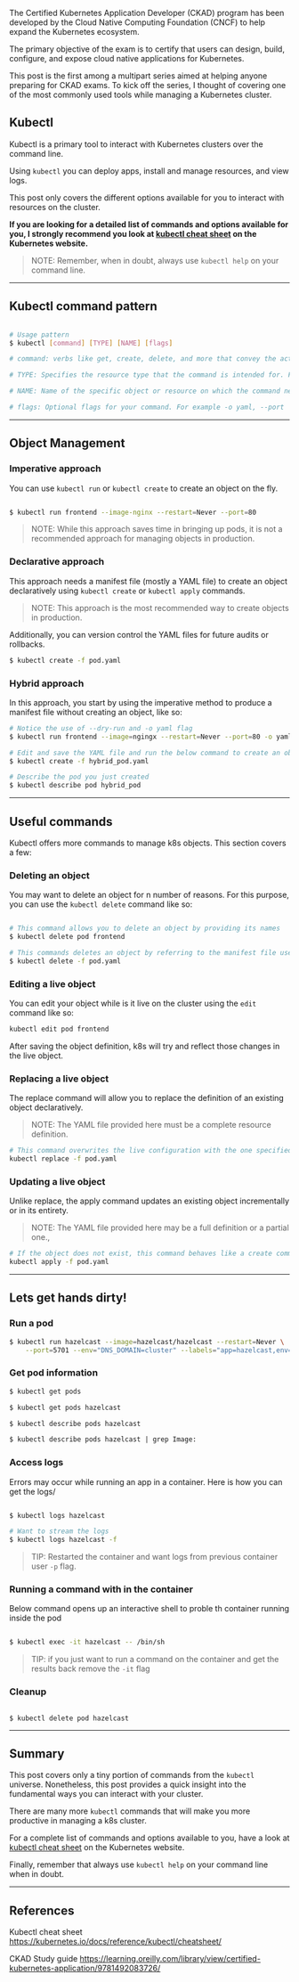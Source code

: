 
The Certified Kubernetes Application Developer (CKAD) program has been developed by the Cloud Native Computing Foundation (CNCF) to help expand the Kubernetes ecosystem.

The primary objective of the exam is to certify that users can design, build, configure, and expose cloud native applications for Kubernetes.

This post is the first among a multipart series aimed at helping anyone preparing for CKAD exams. To kick off the series, I thought of covering one of the most commonly used tools while managing a Kubernetes cluster. 


## Kubectl


Kubectl is a primary tool to interact with Kubernetes clusters over the command line. 

Using `kubectl` you can deploy apps, install and manage resources, and view logs. 

This post only covers the different options available for you to interact with resources on the cluster. 

**If you are looking for a detailed list of commands and options available for you, I strongly recommend you look at [kubectl cheat sheet](https://kubernetes.io/docs/reference/kubectl/cheatsheet/) on the Kubernetes website.** 

> NOTE: Remember, when in doubt, always use `kubectl help` on your command line. 

---

## Kubectl command pattern

```sh

# Usage pattern
$ kubectl [command] [TYPE] [NAME] [flags]

# command: verbs like get, create, delete, and more that convey the action you want to perform on a object/resource. 

# TYPE: Specifies the resource type that the command is intended for. For example service/svc, pod.

# NAME: Name of the specific object or resource on which the command needs to be executed

# flags: Optional flags for your command. For example -o yaml, --port 

```


---

## Object Management

### Imperative approach 
You can use `kubectl run` or `kubectl create` to create an object on the fly. 

```sh

$ kubectl run frontend --image-nginx --restart=Never --port=80

```

> NOTE: While this approach saves time in bringing up pods, it is not a recommended approach for managing objects in production. 


### Declarative approach

This approach needs a manifest file (mostly a YAML file) to create an object declaratively using `kubectl create` or `kubectl apply` commands. 

> NOTE: This approach is the most recommended way to create objects in production. 

Additionally, you can version control the YAML files for future audits or rollbacks.

```sh
$ kubectl create -f pod.yaml
```


### Hybrid approach

In this approach, you start by using the imperative method to produce a manifest file without creating an object, like so: 

```sh
# Notice the use of --dry-run and -o yaml flag
$ kubectl run frontend --image=ngingx --restart=Never --port=80 -o yaml --dry-run=client > hybrid_pod.yaml

# Edit and save the YAML file and run the below command to create an object
$ kubectl create -f hybrid_pod.yaml

# Describe the pod you just created
$ kubectl describe pod hybrid_pod
```

---

## Useful commands

Kubectl offers more commands to manage k8s objects. This section covers a few:

### Deleting an object

You may want to delete an object for n number of reasons. For this purpose, you can use the `kubectl delete` command like so: 

```sh

# This command allows you to delete an object by providing its names
$ kubectl delete pod frontend

# This commands deletes an object by referring to the manifest file used to create it.
$ kubectl delete -f pod.yaml

```


### Editing a live object

You can edit your object while is it live on the cluster using the `edit` command like so: 

```sh 
kubectl edit pod frontend
```

After saving the object definition, k8s will try and reflect those changes in the live object. 


### Replacing a live object

The replace command will allow you to replace the definition of an existing object declaratively. 

> NOTE: The YAML file provided here must be a complete resource definition.

```sh 
# This command overwrites the live configuration with the one specified in the YAML file.
kubectl replace -f pod.yaml
```


### Updating a live object

Unlike replace, the apply command updates an existing object incrementally or in its entirety.  

> NOTE: The YAML file provided here may be a full definition or a partial one., 

```sh 
# If the object does not exist, this command behaves like a create command. 
kubectl apply -f pod.yaml
```




---

## Lets get hands dirty!

### Run a pod

```sh
$ kubectl run hazelcast --image=hazelcast/hazelcast --restart=Never \
    --port=5701 --env="DNS_DOMAIN=cluster" --labels="app=hazelcast,env=prod"

```

### Get pod information 

```md
$ kubectl get pods

$ kubectl get pods hazelcast

$ kubectl describe pods hazelcast

$ kubectl describe pods hazelcast | grep Image:

```

### Access logs
Errors may occur while running an app in a container. Here is how you can get the logs/

```sh

$ kubectl logs hazelcast

# Want to stream the logs
$ kubectl logs hazelcast -f 

```
> TIP: Restarted the container and want logs from previous container user `-p` flag. 




### Running a command with in the container

 
Below command opens up an interactive shell to proble th container running inside the pod

```sh

$ kubectl exec -it hazelcast -- /bin/sh

```

> TIP: if you just want to run a command on the container and get the results back remove the `-it` flag

### Cleanup

```

$ kubectl delete pod hazelcast

```


--- 
## Summary

This post covers only a tiny portion of commands from the `kubectl` universe. Nonetheless, this post provides a quick insight into the fundamental ways you can interact with your cluster. 

There are many more `kubectl` commands that will make you more productive in managing a k8s cluster. 

For a complete list of commands and options available to you, have a look at [kubectl cheat sheet](https://kubernetes.io/docs/reference/kubectl/cheatsheet/) on the Kubernetes website.

Finally, remember that always use `kubectl help` on your command line when in doubt. 

---
## References

Kubectl cheat sheet
https://kubernetes.io/docs/reference/kubectl/cheatsheet/

CKAD Study guide
https://learning.oreilly.com/library/view/certified-kubernetes-application/9781492083726/ 
